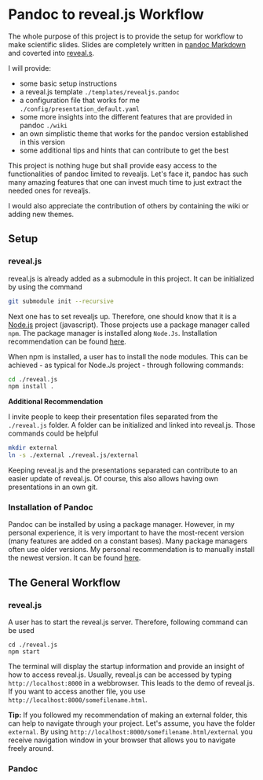 # Pandoc to reveal.js Workflow

The whole purpose of this project is to provide the setup for workflow to make scientific slides. Slides are completely written in [pandoc Markdown](https://pandoc.org/MANUAL.html) and coverted into [reveal.s](https://www.google.com/url?sa=t&rct=j&q=&esrc=s&source=web&cd=&ved=2ahUKEwiFgPLY26yEAxXyX_EDHQhCBtYQFnoECA8QAQ&url=https%3A%2F%2Frevealjs.com%2F&usg=AOvVaw3ny9QaZS2NlTzl2uoGQM1i&opi=89978449).

I will provide:

- some basic setup instructions
- a reveal.js template `./templates/revealjs.pandoc`
- a configuration file that works for me `./config/presentation_default.yaml`
- some more insights into the different features that are provided in pandoc `./wiki`
- an own simplistic theme that works for the pandoc version established in this version
- some additional tips and hints that can contribute to get the best

This project is nothing huge but shall provide easy access to the functionalities of pandoc limited to revealjs. Let's face it, pandoc has such many amazing features that one can invest much time to just extract the needed ones for revealjs.

I would also appreciate the contribution of others by containing the wiki or adding new themes.


## Setup

### reveal.js

reveal.js is already added as a submodule in this project. It can be initialized by using the command

```bash
git submodule init --recursive
```

Next one has to set revealjs up. Therefore, one should know that it is a [Node.js](https://nodejs.org/en) project (javascript). Those projects use a package manager called `npm`. The package manager is installed along `Node.Js`. Installation recommendation can be found [here](https://nodejs.org/en/learn/getting-started/how-to-install-nodejs).

When npm is installed, a user has to install the node modules. This can be achieved - as typical for Node.Js project - through following commands:

```bash
cd ./reveal.js
npm install .
```

**Additional Recommendation**

I invite people to keep their presentation files separated from the `./reveal.js` folder. A folder can be initialized and linked into reveal.js. Those commands could be helpful

```bash
mkdir external
ln -s ./external ./reveal.js/external
```

Keeping reveal.js and the presentations separated can contribute to an easier update of reveal.js. Of course, this also allows having own presentations in an own git.

### Installation of Pandoc

Pandoc can be installed by using a package manager. However, in my personal experience, it is very important to have the most-recent version (many features are added on a constant bases). Many package managers often use older versions. My personal recommendation is to manually install the newest version. It can be found [here](https://pandoc.org/installing.html).


## The General Workflow

### reveal.js

A user has to start the reveal.js server. Therefore, following command can be used

```
cd ./reveal.js
npm start
```

The terminal will display the startup information and provide an insight of how to access reveal.js. Usually, reveal.js can be accessed by typing `http://localhost:8000` in a webbrowser. This leads to the demo of reveal.js. If you want to access another file, you use `http://localhost:8000/somefilename.html`.

**Tip:** If you followed my recommendation of making an external folder, this can help to navigate through your project. Let's assume, you have the folder `external`. By using `http://localhost:8000/somefilename.html/external` you receive navigation window in your browser that allows you to navigate freely around.

### Pandoc
